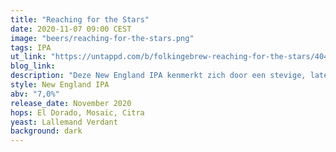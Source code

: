 ```yaml
---
title: "Reaching for the Stars"
date: 2020-11-07 09:00 CEST
image: "beers/reaching-for-the-stars.png"
tags: IPA
ut_link: "https://untappd.com/b/folkingebrew-reaching-for-the-stars/4048960"
blog_link:
description: "Deze New England IPA kenmerkt zich door een stevige, late dryhopping met El Dorado, Mosaic en Citra."
style: New England IPA
abv: "7,0%"
release_date: November 2020
hops: El Dorado, Mosaic, Citra
yeast: Lallemand Verdant
background: dark
---
```

